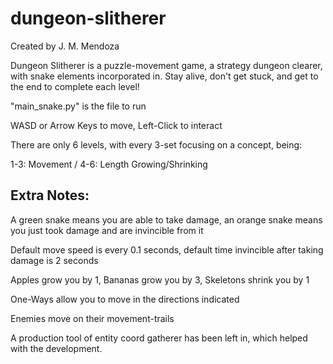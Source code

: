 # dungeon-slitherer

Created by J. M. Mendoza

Dungeon Slitherer is a puzzle-movement game, a strategy dungeon clearer, with snake elements incorporated in.
Stay alive, don't get stuck, and get to the end to complete each level!

"main_snake.py" is the file to run

WASD or Arrow Keys to move, Left-Click to interact

There are only 6 levels, with every 3-set focusing on a concept, being:

1-3: Movement / 4-6: Length Growing/Shrinking

Extra Notes:
---

A green snake means you are able to take damage, an orange snake means you just took damage and are invincible from it

Default move speed is every 0.1 seconds, default time invincible after taking damage is 2 seconds 

Apples grow you by 1, Bananas grow you by 3, Skeletons shrink you by 1

One-Ways allow you to move in the directions indicated

Enemies move on their movement-trails

A production tool of entity coord gatherer has been left in, which helped with the development.
